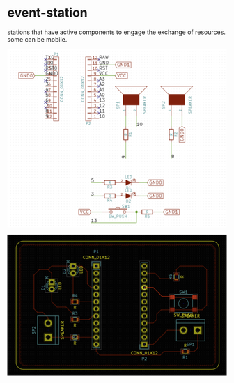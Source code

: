 # event-station
stations that have active components to engage the exchange of resources. some can be mobile.

![Circuit](/models/circuit.png?raw=true "Circuit")

![PCB](/models/PCB.png?raw=true "PCB")
